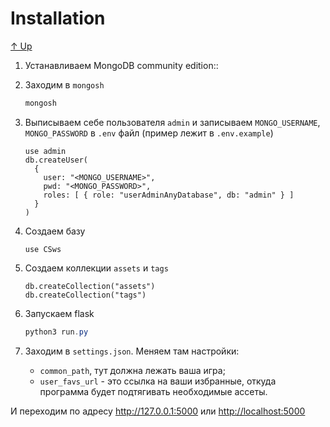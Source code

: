# Installation

[↑ Up](index.md)

1. Устанавливаем MongoDB community edition::
1. Заходим в `mongosh`

    ```powershell
    mongosh
    ```

1. Выписываем себе пользователя `admin` и записываем `MONGO_USERNAME`, `MONGO_PASSWORD` в `.env` файл (пример лежит в `.env.example`)

    ```mongosh
    use admin
    db.createUser(
      {
        user: "<MONGO_USERNAME>",
        pwd: "<MONGO_PASSWORD>",
        roles: [ { role: "userAdminAnyDatabase", db: "admin" } ]
      }
    )
    ```

1. Создаем базу

    ```mongosh
    use CSws
    ```

1. Создаем коллекции `assets` и `tags`

    ```mongosh
    db.createCollection("assets")
    db.createCollection("tags")
    ```

1. Запускаем flask

    ```powershell
    python3 run.py
    ```

1. Заходим в `settings.json`. Меняем там настройки:
   - `common_path`, тут должна лежать ваша игра;
   - `user_favs_url` - это ссылка на ваши избранные, откуда программа будет подтягивать необходимые ассеты.

И переходим по адресу <http://127.0.0.1:5000> или <http://localhost:5000>
